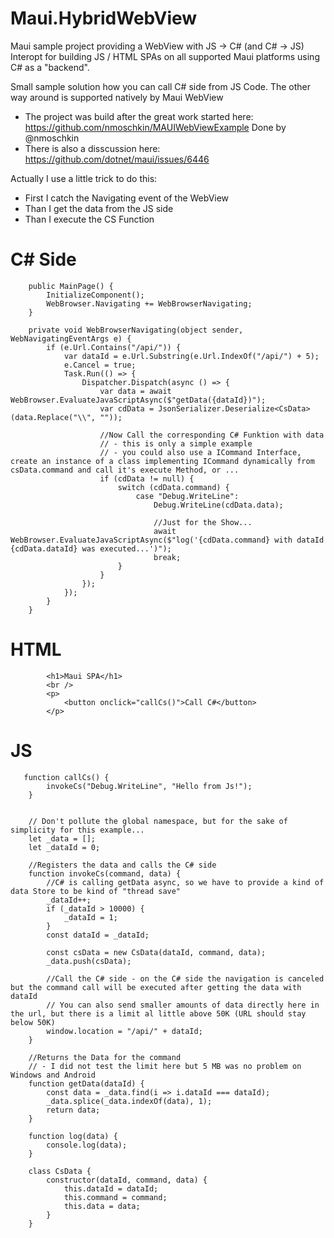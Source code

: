 # Maui.HybridWebView
Maui sample project providing a WebView with JS -> C# (and C# -> JS) Interopt for building JS / HTML SPAs on all supported Maui platforms using C# as a "backend".

Small sample solution how you can call C# side from JS Code.
The other way around is supported natively by Maui WebView

- The project was build after the great work started here: https://github.com/nmoschkin/MAUIWebViewExample Done by @nmoschkin 
- There is also a disscussion here: https://github.com/dotnet/maui/issues/6446

Actually I use a little trick to do this:

- First I catch the Navigating event of the WebView
- Than I get the data from the JS side
- Than I execute the CS Function


# C# Side

        public MainPage() {
            InitializeComponent();
            WebBrowser.Navigating += WebBrowserNavigating;
        }

        private void WebBrowserNavigating(object sender, WebNavigatingEventArgs e) {
            if (e.Url.Contains("/api/")) {
                var dataId = e.Url.Substring(e.Url.IndexOf("/api/") + 5);
                e.Cancel = true;
                Task.Run(() => {
                    Dispatcher.Dispatch(async () => {
                        var data = await WebBrowser.EvaluateJavaScriptAsync($"getData({dataId})");
                        var cdData = JsonSerializer.Deserialize<CsData>(data.Replace("\\", ""));

                        //Now Call the corresponding C# Funktion with data
                        // - this is only a simple example
                        // - you could also use a ICommand Interface, create an instance of a class implementing ICommand dynamically from csData.command and call it's execute Method, or ...
                        if (cdData != null) {
                            switch (cdData.command) {
                                case "Debug.WriteLine":
                                    Debug.WriteLine(cdData.data);

                                    //Just for the Show...
                                    await WebBrowser.EvaluateJavaScriptAsync($"log('{cdData.command} with dataId {cdData.dataId} was executed...')");
                                    break;
                            }
                        }
                    });
                });
            }
        }

# HTML

            <h1>Maui SPA</h1>
            <br />
            <p>
                <button onclick="callCs()">Call C#</button>
            </p>

# JS

       function callCs() {
            invokeCs("Debug.WriteLine", "Hello from Js!");
        }


        // Don't pollute the global namespace, but for the sake of simplicity for this example...
        let _data = [];
        let _dataId = 0;

        //Registers the data and calls the C# side
        function invokeCs(command, data) {
            //C# is calling getData async, so we have to provide a kind of data Store to be kind of "thread save"
            _dataId++;
            if (_dataId > 10000) {
                _dataId = 1;
            }
            const dataId = _dataId;

            const csData = new CsData(dataId, command, data);
            _data.push(csData);

            //Call the C# side - on the C# side the navigation is canceled but the command call will be executed after getting the data with dataId
            // You can also send smaller amounts of data directly here in the url, but there is a limit al little above 50K (URL should stay below 50K)
            window.location = "/api/" + dataId;
        }

        //Returns the Data for the command
        // - I did not test the limit here but 5 MB was no problem on Windows and Android
        function getData(dataId) {
            const data = _data.find(i => i.dataId === dataId);
            _data.splice(_data.indexOf(data), 1);
            return data;
        }

        function log(data) {
            console.log(data);
        }

        class CsData {
            constructor(dataId, command, data) {
                this.dataId = dataId;
                this.command = command;
                this.data = data;
            }
        }
